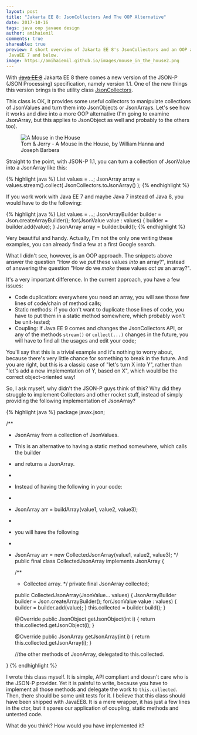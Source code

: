 ```yaml
---
layout: post
title: "Jakarta EE 8: JsonCollectors And The OOP Alternative"
date: 2017-10-16
tags: java oop javaee design
author: amihaiemil
comments: true
shareable: true
preview: A short overview of Jakarta EE 8's JsonCollectors and an OOP alternative for
 JavaEE 7 and below.
image: https://amihaiemil.github.io/images/mouse_in_the_house2.png
---
```


With <a href="https://jakarta.ee/about/"><strike>Java EE 8</strike></a> Jakarta EE 8 there comes a new version of the JSON-P (JSON Processing) specification, namely version
1.1. One of the new things this version brings is the utility class [JsonCollectors](https://javaee.github.io/javaee-spec/javadocs/javax/json/stream/JsonCollectors.html).

This class is OK, it provides some useful collectors to manipulate collections of JsonValues and turn them into JsonObjects or JsonArrays. Let's see how it works and dive into a more OOP alternative (I'm going to examine JsonArray, but this applies to JsonObject as well and probably to the others too).

<figure class="articleimg">
 <img src="{{page.image}}" alt="A Mouse in the House">
 <figcaption>
 Tom & Jerry - A Mouse in the House, by  William Hanna and Joseph Barbera
 </figcaption>
</figure>

Straight to the point, with JSON-P 1.1, you can turn a collection of JsonValue into a JsonArray like this:

{% highlight java %}
List<JsonValue> values = ...;
JsonArray array = values.stream().collect(
  JsonCollectors.toJsonArray()
);
{% endhighlight %}

If you work work with Java EE 7 and maybe Java 7 instead of Java 8, you would have to do the following:

{% highlight java %}
List<JsonValue> values = ...;
JsonArrayBuilder builder = Json.createArrayBuilder();
for(JsonValue value : values) {
    builder = builder.add(value);
}
JsonArray array = builder.build();
{% endhighlight %}

Very beautiful and handy. Actually, I'm not the only one writing these examples, you can already
find a few at a first Google search.

What I didn't see, however, is an OOP approach. The snippets above answer the question "How do we *put* these values *into* an array?", instead of answering the question "How do we *make* these values *act as* an array?".

It's a very important difference. In the current approach, you have a few issues:

  * Code duplication: everywhere you need an array, you will see those few lines of code/chain of method calls;
  * Static methods: if you don't want to duplicate those lines of code, you have to put them in a static method somewhere, which probably won't be unit-tested;
  * Coupling: if Java EE 9 comes and changes the JsonCollectors API, or any of the methods ``stream()`` or ``collect(...)`` changes in the future, you will have to find all the usages and edit your code;

You'll say that this is a trivial example and it's nothing to worry about, because there's
very little chance for something to break in the future. And you are right, but this is a classic case of "let's turn X into Y", rather than "let's add a new implementation of Y, based on X", which would be the correct object-oriented way!

So, I ask myself, why didn't the JSON-P guys think of this? Why did they struggle to implement Collectors and other rocket stuff, instead of simply providing the following implementation of JsonArray?

{% highlight java %}
package javax.json;

/**
 * JsonArray from a collection of JsonValues.
 * This is an alternative to having a static method somewhere, which calls the builder
 * and returns a JsonArray.
 *
 * Instead of having the following in your code:
 *
 * JsonArray arr = buildArray(value1, value2, value3);
 *
 * you will have the following
 *
 * JsonArray arr = new CollectedJsonArray(value1, value2, value3);
 */
public final class CollectedJsonArray implements JsonArray {

    /**
     * Collected array.
     */
    private final JsonArray collected;

    public CollectedJsonArray(JsonValue... values) {
        JsonArrayBuilder builder = Json.createArrayBuilder();
        for(JsonValue value : values) {
            builder = builder.add(value);
        }
        this.collected = builder.build();
    }

    @Override
    public JsonObject getJsonObject(int i) {
        return this.collected.getJsonObject(i);
    }

    @Override
    public JsonArray getJsonArray(int i) {
        return this.collected.getJsonArray(i);
    }

    //the other methods of JsonArray, delegated to this.collected.

}
{% endhighlight %}

I wrote this class myself. It is simple, API compliant and doesn't care who is the JSON-P provider. Yet it is painful to write, because you have to implement all those methods and delegate the work to ``this.collected``. Then, there should be some unit tests for it. I believe that this class should have been shipped with JavaEE8. It is a mere wrapper, it has just a few lines in the ctor, but it spares our application of coupling, static methods and untested code.

What do you think? How would you have implemented it?
